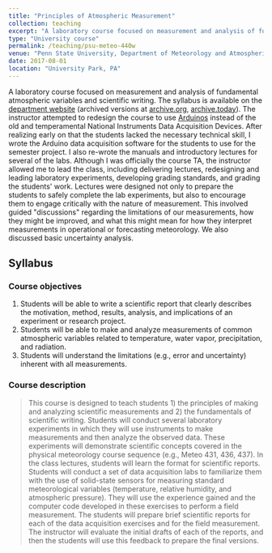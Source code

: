 ```yaml
---
title: "Principles of Atmospheric Measurement"
collection: teaching
excerpt: "A laboratory course focused on measurement and analysis of fundamental atmospheric variables and scientific writing."
type: "University course"
permalink: /teaching/psu-meteo-440w
venue: "Penn State University, Department of Meteorology and Atmospheric Science"
date: 2017-08-01
location: "University Park, PA"
---
```


A laboratory course focused on measurement and analysis of fundamental atmospheric variables and scientific writing.
The syllabus is available on the [department website](http://www.met.psu.edu/intranet/course-syllabi-repository/fall-2017-syllabi/meteo-440w) (archived versions at
[archive.org](http://web.archive.org/web/20220527003219/http://www.met.psu.edu/intranet/course-syllabi-repository/fall-2017-syllabi/meteo-440w), [archive.today](http://archive.today/2022.12.15-203548/http://www.met.psu.edu/intranet/course-syllabi-repository/fall-2017-syllabi/meteo-440w)).
The instructor attempted to redesign the course to use [Arduinos](https://www.arduino.cc/) instead of the old and temperamental National Instruments Data Acquisition Devices.
After realizing early on that the students lacked the necessary technical skill, I wrote the Arduino data acquisition software for the students to use for the semester project.
I also re-wrote the manuals and introductory lectures for several of the labs.
Although I was officially the course TA, the instructor allowed me to lead the class, including delivering lectures, redesigning and leading laboratory experiments, developing grading standards, and grading the students' work.
Lectures were designed not only to prepare the students to safely complete the lab experiments, but also to encourage them to engage critically with the nature of measurement.
This involved guided "discussions" regarding the limitations of our measurements, how they might be improved, and what this might mean for how they interpret measurements in operational or forecasting meteorology.
We also discussed basic uncertainty analysis.

## Syllabus
### Course objectives
1. Students will be able to write a scientific report that clearly describes the motivation, method, results, analysis, and implications of an experiment or research project.
1. Students will be able to make and analyze measurements of common atmospheric variables related to temperature, water vapor, precipitation, and radiation.
1. Students will understand the limitations (e.g., error and uncertainty) inherent with all measurements.

### Course description
> This course is designed to teach students 1) the principles of making and analyzing scientific measurements and 2) the fundamentals of scientific writing.  Students will conduct several laboratory experiments in which they will use instruments to make measurements and then analyze the observed data.  These experiments will demonstrate scientific concepts covered in the physical meteorology course sequence (e.g., Meteo 431, 436, 437).  In the class lectures, students will learn the format for scientific reports.  Students will conduct a set of data acquisition labs to familiarize them with the use of solid-state sensors for measuring standard meteorological variables (temperature, relative humidity, and atmospheric pressure).  They will use the experience gained and the computer code developed in these exercises to perform a field measurement.  The students will prepare brief scientific reports for each of the data acquisition exercises and for the field measurement.  The instructor will evaluate the initial drafts of each of the reports, and then the students will use this feedback to prepare the final versions.

